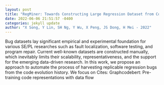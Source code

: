 ```yaml
--- 
layout: post 
title: "RegMiner: Towards Constructing Large Regression Dataset from Code Evolution History" 
date: 2022-06-06 21:51:57 -0400 
categories: jekyll update 
author: "X Song, Y Lin, SH Ng, Y Wu, X Peng, JS Dong, H Mei - 2022" 
--- 
```

Bug datasets lay significant empirical and experimental foundation for various SE/PL researches such as fault localization, software testing, and program repair. Current well-known datasets are constructed manually, which inevitably limits their scalability, representativeness, and the support for the emerging data-driven research. In this work, we propose an approach to automate the process of harvesting replicable regression bugs from the code evolution history. We focus on Cites: Graphcodebert: Pre-training code representations with data flow